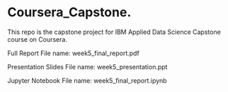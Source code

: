 # Coursera_Capstone.

This repo is the capstone project for IBM Applied Data Science Capstone course on Coursera.

Full Report
File name: week5_final_report.pdf

Presentation Slides
File name: week5_presentation.ppt

Jupyter Notebook
File name: week5_final_report.ipynb
